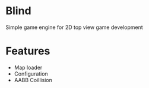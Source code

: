 # Blind
Simple game engine for 2D top view game development

# Features
* Map loader
* Configuration
* AABB Coillision
